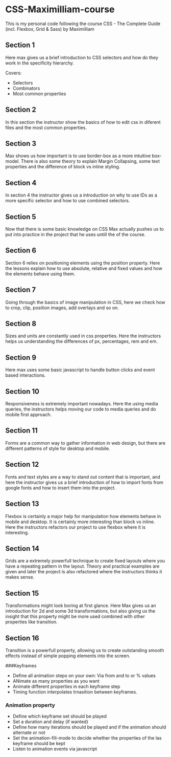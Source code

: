 # CSS-Maximilliam-course
This is my personal code following the course CSS - The Complete Guide (incl. Flexbox, Grid &amp; Sass)  by Maximilliam 


## Section 1 
Here max gives us a brief introduction to CSS selectors and how do they work in the specificity hierarchy.

Covers:
* Selectors
* Combinators
* Most common properties

## Section 2

In this section the instructor show the basics of how to edit css in diferent files and the most common properties.

## Section 3

Max shows us how important is to use border-box as a more intuitive box-model. There  is also some theory to explain Margin Collapsing, some text properties and the difference of block vs inline styling.

## Section 4

In section 4 the instructor gives us a introduction on why to use IDs as a more specific selector and how to use combined selectors.

## Section 5

Now that there is some basic knowledge on CSS Max actually pushes us to put into practice in the project that he uses untill the of the course.

## Section 6

Section 6 relies on positioning elements using the position property. Here the lessons explain how to use absolute, relative and fixed values and how the elements behave using them.

## Section 7

Going through the basics of image manipulation in CSS, here we check how to crop, clip, position images, add overlays and so on.

## Section 8 

Sizes and units are constantly used in css properties. Here the instructors helps us understanding the differences of px, percentages, rem and em.

## Section 9

Here max uses some basic javascript to handle button clicks and event based interactions.

## Section 10

Responsiveness is extremely important nowadays. Here the using media queries, the instructors helps moving our code to media queries and do mobile first approach.

## Section 11

Forms are a common way to gather information in web design, but there are different patterns of style for desktop and mobile. 

## Section 12

Fonts and text styles are a way to stand out content that is important, and here the instructor gives us a brief introduction of how to import fonts from google fonts and how to insert them into the project.

## Section 13

Flexbox is certainly a major help for manipulation how elements behave in mobile and desktop. It is certainly more interesting than block vs inline. Here the instructors refactors our project to use flexbox where it is interesting.

## Section 14 

Grids are a extremely powerfull technique to create fixed layouts where you have a repeating pattern in the layout. Theory and practical examples are given and later the project is also refactored where the instructors thinks it makes sense.

## Section 15

Transformations might look boring at first glance. Here Max gives us an introduction for 2d and some 3d transformations, but also giving us the insight that this property might be more used combined with other properties like transition.

## Section 16

Transition is a powerfull property, allowing us to create outstanding smooth effects instead of simple popping elements into the screen.

###Keyframes

* Define all animation steps on your own: Via from and to or % values
* ANimate as many properties as you want
* Animate different properties in each keyframe step
* Timing function interpolates trnasition between keyframes.

### Animation property

* Define which keyframe set should be played
* Set a duration and delay (if wanted)
* Define how many iterations should be played and if the animation should alternate or not
* Set the animation-fill-mode to decide whether the properties of the las keyframe should be kept
* Listen to animation events via javascript

